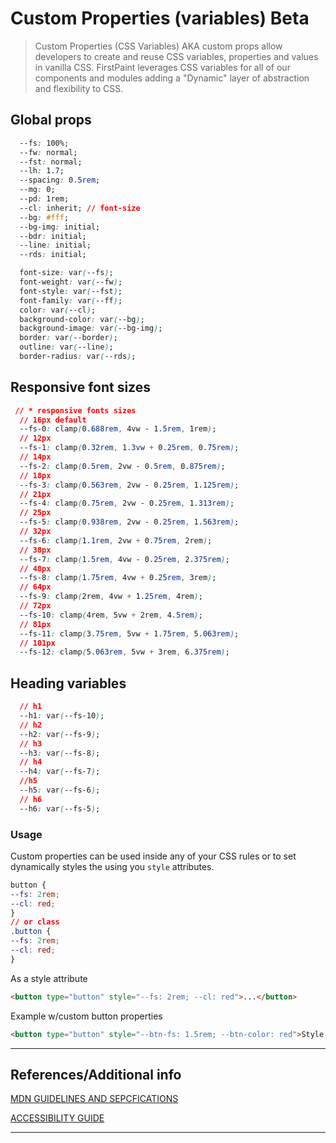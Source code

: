 # Custom Properties (variables)  <span role="note" style="--note: var(--beta)">Beta</span>

> Custom Properties (CSS Variables) AKA custom props allow developers to create and reuse CSS variables, properties and values in vanilla CSS. FirstPaint leverages CSS variables for all of our components and modules adding a "Dynamic" layer of abstraction and flexibility to CSS.

## Global props

```css
  --fs: 100%;
  --fw: normal;
  --fst: normal;
  --lh: 1.7;
  --spacing: 0.5rem;
  --mg: 0;
  --pd: 1rem;
  --cl: inherit; // font-size
  --bg: #fff;
  --bg-img: initial;
  --bdr: initial;
  --line: initial;
  --rds: initial;

  font-size: var(--fs);
  font-weight: var(--fw);
  font-style: var(--fst);
  font-family: var(--ff);
  color: var(--cl);
  background-color: var(--bg);
  background-image: var(--bg-img);
  border: var(--border);
  outline: var(--line);
  border-radius: var(--rds);
```

## Responsive font sizes

```css
 // * responsive fonts sizes
  // 16px default
  --fs-0: clamp(0.688rem, 4vw - 1.5rem, 1rem);
  // 12px
  --fs-1: clamp(0.32rem, 1.3vw + 0.25rem, 0.75rem);
  // 14px
  --fs-2: clamp(0.5rem, 2vw - 0.5rem, 0.875rem);
  // 18px
  --fs-3: clamp(0.563rem, 2vw - 0.25rem, 1.125rem);
  // 21px
  --fs-4: clamp(0.75rem, 2vw - 0.25rem, 1.313rem);
  // 25px
  --fs-5: clamp(0.938rem, 2vw - 0.25rem, 1.563rem);
  // 32px
  --fs-6: clamp(1.1rem, 2vw + 0.75rem, 2rem);
  // 38px
  --fs-7: clamp(1.5rem, 4vw - 0.25rem, 2.375rem);
  // 48px
  --fs-8: clamp(1.75rem, 4vw + 0.25rem, 3rem);
  // 64px
  --fs-9: clamp(2rem, 4vw + 1.25rem, 4rem);
  // 72px
  --fs-10: clamp(4rem, 5vw + 2rem, 4.5rem);
  // 81px
  --fs-11: clamp(3.75rem, 5vw + 1.75rem, 5.063rem);
  // 101px
  --fs-12: clamp(5.063rem, 5vw + 3rem, 6.375rem);
```

## Heading variables

```css
  // h1
  --h1: var(--fs-10);
  // h2
  --h2: var(--fs-9);
  // h3
  --h3: var(--fs-8);
  // h4
  --h4: var(--fs-7);
  //h5
  --h5: var(--fs-6);
  // h6
  --h6: var(--fs-5);
```


### Usage

Custom properties can be used inside any of your CSS rules or to set dynamically styles the using you `style` attributes.

```css
button {
--fs: 2rem;
--cl: red;
}
// or class
.button {
--fs: 2rem;
--cl: red;
}
```

As a style attribute

```html
<button type="button" style="--fs: 2rem; --cl: red">...</button>

```

Example w/custom button properties

```html preview
<button type="button" style="--btn-fs: 1.5rem; --btn-color: red">Style Attributes</button>

```

----
## References/Additional info

[MDN GUIDELINES AND SEPCFICATIONS]()

[ACCESSIBILITY GUIDE]()

----
